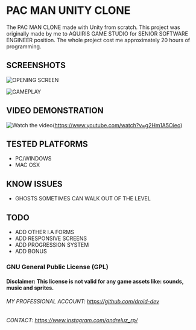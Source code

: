 # PAC MAN UNITY CLONE
The PAC MAN CLONE made with Unity from scratch. This project was originally made by me to AQUIRIS GAME STUDIO for SENIOR SOFTWARE ENGINEER position. The whole project cost me approximately 20 hours of programming.

## SCREENSHOTS

![OPENING SCREEN](https://i.imgur.com/PsjJvPU.png)

![GAMEPLAY](https://i.imgur.com/5tfyfSw.png)

## VIDEO DEMONSTRATION

![Watch the video](https://i.imgur.com/UmuCIs9.png)(https://www.youtube.com/watch?v=g2Hm1A5Oieo)


## TESTED PLATFORMS
- PC/WINDOWS
- MAC OSX

## KNOW ISSUES
- GHOSTS SOMETIMES CAN WALK OUT OF THE LEVEL

## TODO
- ADD OTHER I.A FORMS
- ADD RESPONSIVE SCREENS
- ADD PROGRESSION SYSTEM
- ADD BONUS

### GNU General Public License (GPL)
#### Disclaimer: This license is not valid for any game assets like: sounds, music and sprites.

###### MY PROFESSIONAL ACCOUNT: https://github.com/droid-dev
###### CONTACT: https://www.instagram.com/andreluz_rp/

